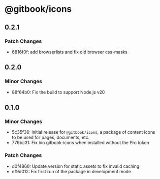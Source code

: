 # @gitbook/icons

## 0.2.1

### Patch Changes

- 6816f0f: add browserlists and fix old browser css-masks

## 0.2.0

### Minor Changes

- 88f64b0: Fix the build to support Node.js v20

## 0.1.0

### Minor Changes

- 5c35f36: Initial release for `@gitbook/icons`, a package of content icons to be used for pages, documents, etc.
- 776bc31: Fix bin gitbook-icons when installed without the Pro token

### Patch Changes

- d0f4860: Update version for static assets to fix invalid caching
- ef9d012: Fix first run of the package in development mode

